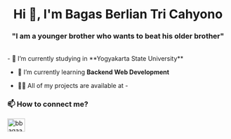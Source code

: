 <h1 align="center">Hi 👋, I'm Bagas Berlian Tri Cahyono </h1>
<h3 align="center"> "I am a younger brother who wants to beat his older brother" </h3>
<br>
- 🔭 I’m currently studying in **Yogyakarta State University**

- 🌱 I’m currently learning **Backend Web Development**

- 👨‍💻 All of my projects are available at -

<h3> 📫 How to connect me? </h3>

<p align="left">
<a href="https://instagram.com/bbagaass_" target="blank"><img align="center" src="https://raw.githubusercontent.com/rahuldkjain/github-profile-readme-generator/master/src/images/icons/Social/instagram.svg" alt="bbagaass_" height="30" width="40" /></a>
</p>

